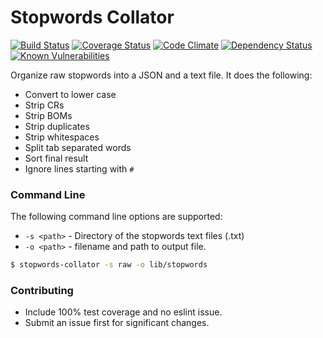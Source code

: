 Stopwords Collator
=======

[![Build Status](https://travis-ci.org/stopwords-iso/stopwords-collator.svg?branch=master)](https://travis-ci.org/stopwords-iso/stopwords-collator)
[![Coverage Status](https://coveralls.io/repos/github/stopwords-iso/stopwords-collator/badge.svg?branch=master)](https://coveralls.io/github/stopwords-iso/stopwords-collator?branch=master)
[![Code Climate](https://codeclimate.com/github/stopwords-iso/stopwords-collator/badges/gpa.svg)](https://codeclimate.com/github/stopwords-iso/stopwords-collator)
[![Dependency Status](https://david-dm.org/stopwords-iso/stopwords-collator.svg)](https://david-dm.org/stopwords-iso/stopwords-collator)
[![Known Vulnerabilities](https://snyk.io/test/github/stopwords-iso/stopwords-collator/badge.svg)](https://snyk.io/test/github/stopwords-iso/stopwords-collator)

Organize raw stopwords into a JSON and a text file.
It does the following:
- Convert to lower case
- Strip CRs
- Strip BOMs
- Strip duplicates
- Strip whitespaces
- Split tab separated words
- Sort final result
- Ignore lines starting with `#`

### Command Line
The following command line options are supported:
- `-s <path>` - Directory of the stopwords text files (.txt)
- `-o <path>` - filename and path to output file.

```sh
$ stopwords-collator -s raw -o lib/stopwords
```

### Contributing
* Include 100% test coverage and no eslint issue.
* Submit an issue first for significant changes.
